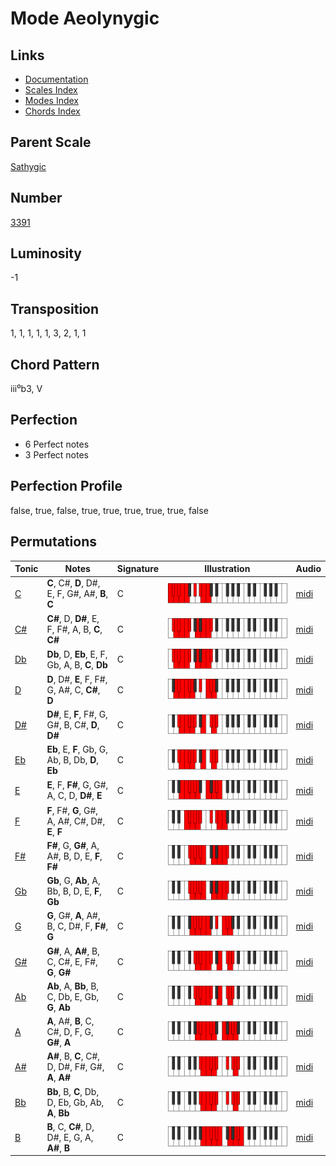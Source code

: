 # Mode Aeolynygic

## Links

- [Documentation](README.md)
- [Scales Index](Scales.md)
- [Modes Index](Modes.md)
- [Chords Index](Chords.md)

## Parent Scale

[Sathygic](ScaleSathygic.md)

## Number

[3391](https://ianring.com/musictheory/scales/3391)

## Luminosity

-1

## Transposition

1, 1, 1, 1, 1, 3, 2, 1, 1

## Chord Pattern

iii⁰b3, V

## Perfection

- 6 Perfect notes
- 3 Perfect notes

## Perfection Profile

false, true, false, true, true, true, true, true, false

## Permutations

| Tonic | Notes | Signature | Illustration | Audio |
|-------|-------|-----------|--------------|-------|
| [C](ModeCNaturalAeolynygic.md) | **C**, C#, **D**, D#, E, F, G#, A#, **B**, **C** | C | ![CNaturalAeolynygic](ModeCNaturalAeolynygic.png) | [midi](https://github.com/edipermadi/music/blob/main/docs/ModeCNaturalAeolynygic.mid?raw=true) |
| [C#](ModeCSharpAeolynygic.md) | **C#**, D, **D#**, E, F, F#, A, B, **C**, **C#** | C | ![CSharpAeolynygic](ModeCSharpAeolynygic.png) | [midi](https://github.com/edipermadi/music/blob/main/docs/ModeCSharpAeolynygic.mid?raw=true) |
| [Db](ModeDFlatAeolynygic.md) | **Db**, D, **Eb**, E, F, Gb, A, B, **C**, **Db** | C | ![DFlatAeolynygic](ModeDFlatAeolynygic.png) | [midi](https://github.com/edipermadi/music/blob/main/docs/ModeDFlatAeolynygic.mid?raw=true) |
| [D](ModeDNaturalAeolynygic.md) | **D**, D#, **E**, F, F#, G, A#, C, **C#**, **D** | C | ![DNaturalAeolynygic](ModeDNaturalAeolynygic.png) | [midi](https://github.com/edipermadi/music/blob/main/docs/ModeDNaturalAeolynygic.mid?raw=true) |
| [D#](ModeDSharpAeolynygic.md) | **D#**, E, **F**, F#, G, G#, B, C#, **D**, **D#** | C | ![DSharpAeolynygic](ModeDSharpAeolynygic.png) | [midi](https://github.com/edipermadi/music/blob/main/docs/ModeDSharpAeolynygic.mid?raw=true) |
| [Eb](ModeEFlatAeolynygic.md) | **Eb**, E, **F**, Gb, G, Ab, B, Db, **D**, **Eb** | C | ![EFlatAeolynygic](ModeEFlatAeolynygic.png) | [midi](https://github.com/edipermadi/music/blob/main/docs/ModeEFlatAeolynygic.mid?raw=true) |
| [E](ModeENaturalAeolynygic.md) | **E**, F, **F#**, G, G#, A, C, D, **D#**, **E** | C | ![ENaturalAeolynygic](ModeENaturalAeolynygic.png) | [midi](https://github.com/edipermadi/music/blob/main/docs/ModeENaturalAeolynygic.mid?raw=true) |
| [F](ModeFNaturalAeolynygic.md) | **F**, F#, **G**, G#, A, A#, C#, D#, **E**, **F** | C | ![FNaturalAeolynygic](ModeFNaturalAeolynygic.png) | [midi](https://github.com/edipermadi/music/blob/main/docs/ModeFNaturalAeolynygic.mid?raw=true) |
| [F#](ModeFSharpAeolynygic.md) | **F#**, G, **G#**, A, A#, B, D, E, **F**, **F#** | C | ![FSharpAeolynygic](ModeFSharpAeolynygic.png) | [midi](https://github.com/edipermadi/music/blob/main/docs/ModeFSharpAeolynygic.mid?raw=true) |
| [Gb](ModeGFlatAeolynygic.md) | **Gb**, G, **Ab**, A, Bb, B, D, E, **F**, **Gb** | C | ![GFlatAeolynygic](ModeGFlatAeolynygic.png) | [midi](https://github.com/edipermadi/music/blob/main/docs/ModeGFlatAeolynygic.mid?raw=true) |
| [G](ModeGNaturalAeolynygic.md) | **G**, G#, **A**, A#, B, C, D#, F, **F#**, **G** | C | ![GNaturalAeolynygic](ModeGNaturalAeolynygic.png) | [midi](https://github.com/edipermadi/music/blob/main/docs/ModeGNaturalAeolynygic.mid?raw=true) |
| [G#](ModeGSharpAeolynygic.md) | **G#**, A, **A#**, B, C, C#, E, F#, **G**, **G#** | C | ![GSharpAeolynygic](ModeGSharpAeolynygic.png) | [midi](https://github.com/edipermadi/music/blob/main/docs/ModeGSharpAeolynygic.mid?raw=true) |
| [Ab](ModeAFlatAeolynygic.md) | **Ab**, A, **Bb**, B, C, Db, E, Gb, **G**, **Ab** | C | ![AFlatAeolynygic](ModeAFlatAeolynygic.png) | [midi](https://github.com/edipermadi/music/blob/main/docs/ModeAFlatAeolynygic.mid?raw=true) |
| [A](ModeANaturalAeolynygic.md) | **A**, A#, **B**, C, C#, D, F, G, **G#**, **A** | C | ![ANaturalAeolynygic](ModeANaturalAeolynygic.png) | [midi](https://github.com/edipermadi/music/blob/main/docs/ModeANaturalAeolynygic.mid?raw=true) |
| [A#](ModeASharpAeolynygic.md) | **A#**, B, **C**, C#, D, D#, F#, G#, **A**, **A#** | C | ![ASharpAeolynygic](ModeASharpAeolynygic.png) | [midi](https://github.com/edipermadi/music/blob/main/docs/ModeASharpAeolynygic.mid?raw=true) |
| [Bb](ModeBFlatAeolynygic.md) | **Bb**, B, **C**, Db, D, Eb, Gb, Ab, **A**, **Bb** | C | ![BFlatAeolynygic](ModeBFlatAeolynygic.png) | [midi](https://github.com/edipermadi/music/blob/main/docs/ModeBFlatAeolynygic.mid?raw=true) |
| [B](ModeBNaturalAeolynygic.md) | **B**, C, **C#**, D, D#, E, G, A, **A#**, **B** | C | ![BNaturalAeolynygic](ModeBNaturalAeolynygic.png) | [midi](https://github.com/edipermadi/music/blob/main/docs/ModeBNaturalAeolynygic.mid?raw=true) |
